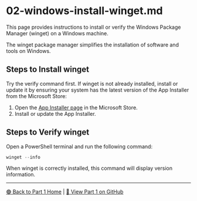 # 02-windows-install-winget.md

This page provides instructions to install or verify the Windows Package Manager (winget) on a Windows machine.

The winget package manager simplifies the installation of software and tools on Windows.


## Steps to Install winget

Try the verify command first. If winget is not already installed, install or update it by ensuring your system has the latest version of the App Installer from the Microsoft Store:

1. Open the [App Installer page](https://apps.microsoft.com/store/detail/app-installer/9NBLGGH4NNS1) in the Microsoft Store.
2. Install or update the App Installer.

## Steps to Verify winget

Open a PowerShell terminal and run the following command:

```powershell
winget --info
```

When winget is correctly installed, this command will display version information.

---

[🟢 Back to Part 1 Home](https://denisecase.github.io/pro-analytics-01/01-machine-setup/MACHINE-SETUP.html) | [🔗 View Part 1 on GitHub](https://github.com/denisecase/pro-analytics-01/01-machine-setup/MACHINE-SETUP.md)
